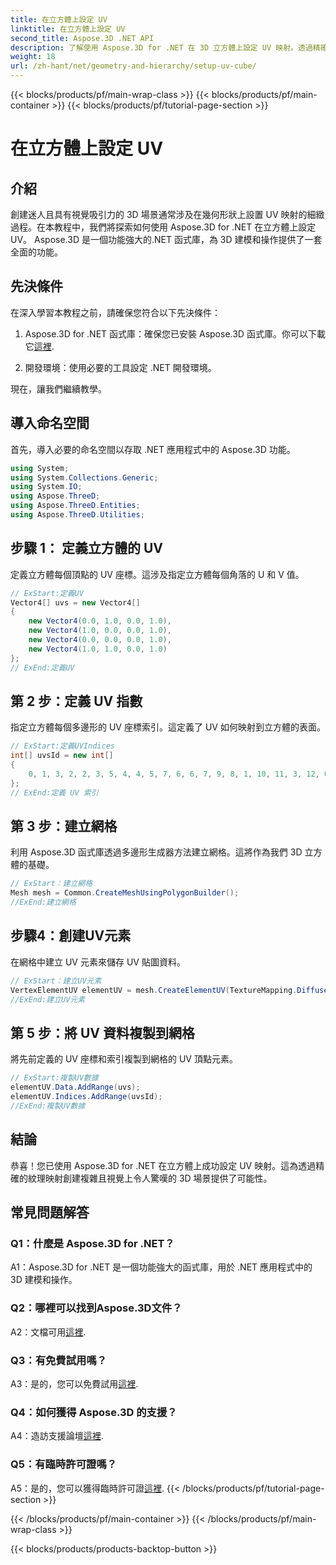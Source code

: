 ```yaml
---
title: 在立方體上設定 UV
linktitle: 在立方體上設定 UV
second_title: Aspose.3D .NET API
description: 了解使用 Aspose.3D for .NET 在 3D 立方體上設定 UV 映射。透過精確的紋理映射創造視覺上令人驚嘆的場景。
weight: 18
url: /zh-hant/net/geometry-and-hierarchy/setup-uv-cube/
---
```


{{< blocks/products/pf/main-wrap-class >}}
{{< blocks/products/pf/main-container >}}
{{< blocks/products/pf/tutorial-page-section >}}

# 在立方體上設定 UV

## 介紹

創建迷人且具有視覺吸引力的 3D 場景通常涉及在幾何形狀上設置 UV 映射的細緻過程。在本教程中，我們將探索如何使用 Aspose.3D for .NET 在立方體上設定 UV。 Aspose.3D 是一個功能強大的.NET 函式庫，為 3D 建模和操作提供了一套全面的功能。

## 先決條件

在深入學習本教程之前，請確保您符合以下先決條件：

1. Aspose.3D for .NET 函式庫：確保您已安裝 Aspose.3D 函式庫。你可以下載它[這裡](https://releases.aspose.com/3d/net/).

2. 開發環境：使用必要的工具設定 .NET 開發環境。

現在，讓我們繼續教學。

## 導入命名空間

首先，導入必要的命名空間以存取 .NET 應用程式中的 Aspose.3D 功能。

```csharp
using System;
using System.Collections.Generic;
using System.IO;
using Aspose.ThreeD;
using Aspose.ThreeD.Entities;
using Aspose.ThreeD.Utilities;
```

## 步驟 1： 定義立方體的 UV

定義立方體每個頂點的 UV 座標。這涉及指定立方體每個角落的 U 和 V 值。

```csharp
// ExStart:定義UV
Vector4[] uvs = new Vector4[]
{
    new Vector4(0.0, 1.0, 0.0, 1.0),
    new Vector4(1.0, 0.0, 0.0, 1.0),
    new Vector4(0.0, 0.0, 0.0, 1.0),
    new Vector4(1.0, 1.0, 0.0, 1.0)
};
// ExEnd:定義UV
```

## 第 2 步：定義 UV 指數

指定立方體每個多邊形的 UV 座標索引。這定義了 UV 如何映射到立方體的表面。

```csharp
// ExStart:定義UVIndices
int[] uvsId = new int[]
{
    0, 1, 3, 2, 2, 3, 5, 4, 4, 5, 7, 6, 6, 7, 9, 8, 1, 10, 11, 3, 12, 0, 2, 13
};
// ExEnd:定義 UV 索引
```

## 第 3 步：建立網格

利用 Aspose.3D 函式庫透過多邊形生成器方法建立網格。這將作為我們 3D 立方體的基礎。

```csharp
// ExStart：建立網格
Mesh mesh = Common.CreateMeshUsingPolygonBuilder();
//ExEnd:建立網格
```

## 步驟4：創建UV元素

在網格中建立 UV 元素來儲存 UV 貼圖資料。

```csharp
// ExStart：建立UV元素
VertexElementUV elementUV = mesh.CreateElementUV(TextureMapping.Diffuse, MappingMode.PolygonVertex, ReferenceMode.IndexToDirect);
//ExEnd:建立UV元素
```

## 第 5 步：將 UV 資料複製到網格

將先前定義的 UV 座標和索引複製到網格的 UV 頂點元素。

```csharp
// ExStart:複製UV數據
elementUV.Data.AddRange(uvs);
elementUV.Indices.AddRange(uvsId);
//ExEnd:複製UV數據
```

## 結論

恭喜！您已使用 Aspose.3D for .NET 在立方體上成功設定 UV 映射。這為透過精確的紋理映射創建複雜且視覺上令人驚嘆的 3D 場景提供了可能性。

## 常見問題解答

### Q1：什麼是 Aspose.3D for .NET？

A1：Aspose.3D for .NET 是一個功能強大的函式庫，用於 .NET 應用程式中的 3D 建模和操作。

### Q2：哪裡可以找到Aspose.3D文件？

 A2：文檔可用[這裡](https://reference.aspose.com/3d/net/).

### Q3：有免費試用嗎？

 A3：是的，您可以免費試用[這裡](https://releases.aspose.com/).

### Q4：如何獲得 Aspose.3D 的支援？

A4：造訪支援論壇[這裡](https://forum.aspose.com/c/3d/18).

### Q5：有臨時許可證嗎？

 A5：是的，您可以獲得臨時許可證[這裡](https://purchase.aspose.com/temporary-license/).
{{< /blocks/products/pf/tutorial-page-section >}}

{{< /blocks/products/pf/main-container >}}
{{< /blocks/products/pf/main-wrap-class >}}

{{< blocks/products/products-backtop-button >}}
